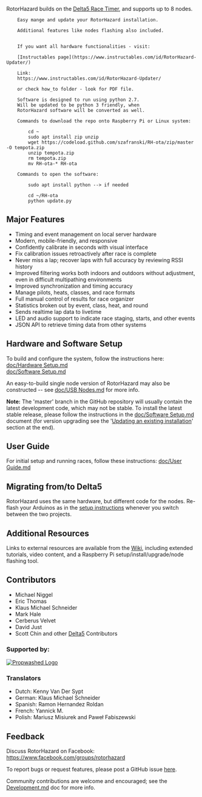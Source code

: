 
RotorHazard builds on the [Delta5 Race Timer](https://github.com/scottgchin/delta5_race_timer), and supports up to 8 nodes.



		Easy mange and update your RotorHazard installation. 
		
		Additional features like nodes flashing also included.
		
		
		If you want all hardware functionalities - visit:

		[Instructables page](https://www.instructables.com/id/RotorHazard-Updater/)
		
		Link:
		https://www.instructables.com/id/RotorHazard-Updater/
		
		or check how_to folder - look for PDF file.
		
		Software is designed to run using python 2.7.
		Will be updated to be python 3 friendly, when
		RotorHazard software will be converted as well.

		Commands to download the repo onto Raspberry Pi or Linux system:
		
			cd ~
			sudo apt install zip unzip
			wget https://codeload.github.com/szafranski/RH-ota/zip/master -O tempota.zip
			unzip tempota.zip
			rm tempota.zip
			mv RH-ota-* RH-ota
		
		Commands to open the software:
			
			sudo apt install python --> if needed
			
			cd ~/RH-ota
			python update.py


## Major Features
* Timing and event management on local server hardware
* Modern, mobile-friendly, and responsive
* Confidently calibrate in seconds with visual interface
* Fix calibration issues retroactively after race is complete
* Never miss a lap; recover laps with full accuracy by reviewing RSSI history
* Improved filtering works both indoors and outdoors without adjustment, even in difficult multipathing environments
* Improved synchronization and timing accuracy
* Manage pilots, heats, classes, and race formats
* Full manual control of results for race organizer
* Statistics broken out by event, class, heat, and round
* Sends realtime lap data to livetime
* LED and audio support to indicate race staging, starts, and other events
* JSON API to retrieve timing data from other systems

## Hardware and Software Setup
To build and configure the system, follow the instructions here:<br />
[doc/Hardware Setup.md](doc/Hardware%20Setup.md)<br />
[doc/Software Setup.md](doc/Software%20Setup.md)

An easy-to-build single node version of RotorHazard may also be constructed -- see [doc/USB Nodes.md](doc/USB%20Nodes.md) for more info.

**Note:** The 'master' branch in the GitHub repository will usually contain the latest development code, which may not be stable. To install the latest stable release, please follow the instructions in the [doc/Software Setup.md](doc/Software%20Setup.md) document (for version upgrading see the '[Updating an existing installation](doc/Software%20Setup.md#update)' section at the end).

## User Guide
For initial setup and running races, follow these instructions: [doc/User Guide.md](doc/User%20Guide.md)

## Migrating from/to Delta5
RotorHazard uses the same hardware, but different code for the nodes. Re-flash your Arduinos as in the [setup instructions](doc/Software%20Setup.md#receiver-nodes-arduinos) whenever you switch between the two projects.

## Additional Resources
Links to external resources are available from the [Wiki](https://github.com/RotorHazard/RotorHazard/wiki), including extended tutorials, video content, and a Raspberry Pi setup/install/upgrade/node flashing tool.

## Contributors
* Michael Niggel
* Eric Thomas
* Klaus Michael Schneider
* Mark Hale
* Cerberus Velvet
* David Just
* Scott Chin and other [Delta5](https://github.com/scottgchin/delta5_race_timer) Contributors

### Supported by:
[![Propwashed Logo](doc/img/Propwashed-Logo-200w.png)](https://propwashed.com)

### Translators
* Dutch: Kenny Van Der Sypt
* German: Klaus Michael Schneider
* Spanish: Ramon Hernandez Roldan
* French: Yannick M.
* Polish: Mariusz Misiurek and Paweł Fabiszewski

## Feedback

Discuss RotorHazard on Facebook:  https://www.facebook.com/groups/rotorhazard

To report bugs or request features, please post a GitHub issue [here](https://github.com/RotorHazard/RotorHazard/issues).

Community contributions are welcome and encouraged; see the [Development.md](doc/Development.md) doc for more info.
